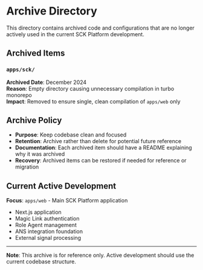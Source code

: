 # Archive Directory

This directory contains archived code and configurations that are no longer actively used in the current SCK Platform development.

## Archived Items

### `apps/sck/`
**Archived Date**: December 2024  
**Reason**: Empty directory causing unnecessary compilation in turbo monorepo  
**Impact**: Removed to ensure single, clean compilation of `apps/web` only

## Archive Policy

- **Purpose**: Keep codebase clean and focused
- **Retention**: Archive rather than delete for potential future reference
- **Documentation**: Each archived item should have a README explaining why it was archived
- **Recovery**: Archived items can be restored if needed for reference or migration

## Current Active Development

**Focus**: `apps/web` - Main SCK Platform application
- Next.js application
- Magic Link authentication
- Role Agent management
- ANS integration foundation
- External signal processing

---

**Note**: This archive is for reference only. Active development should use the current codebase structure. 